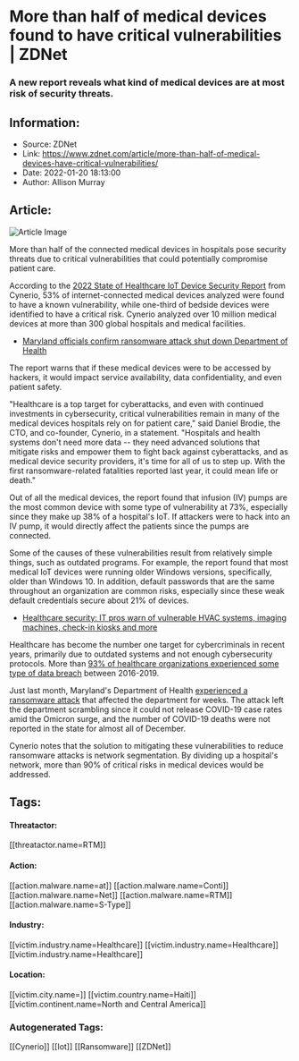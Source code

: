# More than half of medical devices found to have critical vulnerabilities | ZDNet
### A new report reveals what kind of medical devices are at most risk of security threats.

## Information:
+ Source: ZDNet
+ Link: https://www.zdnet.com/article/more-than-half-of-medical-devices-have-critical-vulnerabilities/
+ Date: 2022-01-20 18:13:00
+ Author: Allison Murray


## Article:
![Article Image](https://www.zdnet.com/a/img/resize/c3c43f354e354b9ea7232f316b91bff24f8d49fd/2022/01/20/40842b6a-143d-4a85-90ed-6f6d1fa5c815/medical-device.jpg?width=770&height=578&fit=crop&auto=webp)

More than half of the connected medical devices in hospitals pose security threats due to critical vulnerabilities that could potentially compromise patient care. 


According to the [2022 State of Healthcare IoT Device Security Report](https://www.cynerio.com/blog/cynerio-research-finds-critical-medical-device-risks-continue-to-threaten-hospital-security-and-patient-safety) from Cynerio, 53% of internet-connected medical devices analyzed were found to have a known vulnerability, while one-third of bedside devices were identified to have a critical risk. Cynerio analyzed over 10 million medical devices at more than 300 global hospitals and medical facilities.   

* [Maryland officials confirm ransomware attack shut down Department of Health](https://www.zdnet.com/article/maryland-officials-confirm-ransomware-attack-shut-down-department-of-health/)

The report warns that if these medical devices were to be accessed by hackers, it would impact service availability, data confidentiality, and even patient safety. 

"Healthcare is a top target for cyberattacks, and even with continued investments in cybersecurity, critical vulnerabilities remain in many of the medical devices hospitals rely on for patient care," said Daniel Brodie, the CTO, and co-founder, Cynerio, in a statement. "Hospitals and health systems don't need more data -- they need advanced solutions that mitigate risks and empower them to fight back against cyberattacks, and as medical device security providers, it's time for all of us to step up. With the first ransomware-related fatalities reported last year, it could mean life or death." 

Out of all the medical devices, the report found that infusion (IV) pumps are the most common device with some type of vulnerability at 73%, especially since they make up 38% of a hospital's IoT. If attackers were to hack into an IV pump, it would directly affect the patients since the pumps are connected.

Some of the causes of these vulnerabilities result from relatively simple things, such as outdated programs. For example, the report found that most medical IoT devices were running older Windows versions, specifically, older than Windows 10. In addition, default passwords that are the same throughout an organization are common risks, especially since these weak default credentials secure about 21% of devices.

* [Healthcare security: IT pros warn of vulnerable HVAC systems, imaging machines, check-in kiosks and more](https://www.zdnet.com/article/healthcare-security-it-pros-warn-of-vulnerable-hvac-systems-imaging-machines-check-in-kiosks-and-more/)

Healthcare has become the number one target for cybercriminals in recent years, primarily due to outdated systems and not enough cybersecurity protocols. More than [93% of hea](https://blackbookmarketresearch.newswire.com/news/healthcare-data-breaches-costs-industry-4-billion-by-years-end-2020-21027640)[lthcare organizations experienced some type of data breach](https://blackbookmarketresearch.newswire.com/news/healthcare-data-breaches-costs-industry-4-billion-by-years-end-2020-21027640) between 2016-2019. 






Just last month, Maryland's Department of Health [experienced a ransomware attack](https://www.zdnet.com/article/maryland-officials-confirm-ransomware-attack-shut-down-department-of-health/) that affected the department for weeks. The attack left the department scrambling since it could not release COVID-19 case rates amid the Omicron surge, and the number of COVID-19 deaths were not reported in the state for almost all of December. 

Cynerio notes that the solution to mitigating these vulnerabilities to reduce ransomware attacks is network segmentation. By dividing up a hospital's network, more than 90% of critical risks in medical devices would be addressed.





## Tags:

#### Threatactor:
[[threatactor.name=RTM]]

#### Action:
[[action.malware.name=at]] [[action.malware.name=Conti]] [[action.malware.name=Net]] [[action.malware.name=RTM]] [[action.malware.name=S-Type]]

#### Industry:
[[victim.industry.name=Healthcare]] [[victim.industry.name=Healthcare]] [[victim.industry.name=Healthcare]]

#### Location:
[[victim.city.name=]] [[victim.country.name=Haiti]] [[victim.continent.name=North and Central America]]

### Autogenerated Tags:
[[Cynerio]] [[Iot]] [[Ransomware]] [[ZDNet]]

